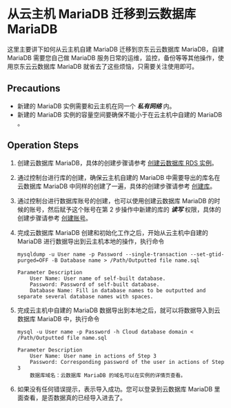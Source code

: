 # 从云主机 MariaDB 迁移到云数据库 MariaDB 
这里主要讲下如何从云主机自建 MariaDB 迁移到京东云云数据库 MariaDB，自建 MariaDB 需要您自己做 MariaDB 服务日常的运维，监控，备份等等其他操作，使用京东云云数据库 MariaDB 就省去了这些烦恼，只需要关注使用即可。

## Precautions
* 新建的 MariaDB 实例需要和云主机在同一个 ***私有网络*** 内。
* 新建的 MariaDB 实例的容量空间要确保不能小于在云主机中自建的 MariaDB 。

## Operation Steps
1. 创建云数据库 MariaDB，具体的创建步骤请参考 [创建云数据库 RDS 实例](../../../Operation-Guide/Instance/Create-Instance.md)。
2. 通过控制台进行库的创建，确保云主机自建的 MariaDB 中需要导出的库名在云数据库 MariaDB 中同样的创建了一遍，具体的创建步骤请参考 [创建库](../../../Operation-Guide/Database-Management/Create-Database.md)。
3. 通过控制台进行数据库账号的创建，也可以使用创建云数据库 MariaDB 的时候的账号，然后赋予这个账号在第 2 步操作中新建的库的 ***读写*** 权限，具体的创建步骤请参考 [创建账号](../../../Operation-Guide/Account/Create-Account.md)。
4. 完成云数据库 MariaDB 创建和初始化工作之后，开始从云主机中自建的 MariaDB 进行数据导出到云主机本地的操作，执行命令

    ```
    mysqldump -u User name -p Password --single-transaction --set-gtid-purged=OFF -B Database name > /Path/Outputted file name.sql

    Parameter Description
        User Name: User name of self-built database.
        Password: Password of self-built database.
        Database Name: Fill in database names to be outputted and separate several database names with spaces.
    ```

5. 完成云主机中自建的 MariaDB 数据导出到本地之后，就可以将数据导入到云数据库 MariaDB 中，执行命令

    ```
    mysql -u User name -p Password -h Cloud database domain < /Path/Outputted file name.sql

    Parameter Description
        User Name: User name in actions of Step 3
        Password: Corresponding password of the user in actions of Step 3
        数据库域名：云数据库 MariaDB 的域名可以在实例的详情页查看。
    ```
    
6. 如果没有任何错误提示，表示导入成功。您可以登录到云数据库 MariaDB 里面查看，是否数据真的已经导入进去了。
